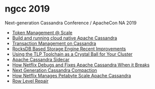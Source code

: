 ngcc 2019
=========

Next-generation Cassandra Conference / ApacheCon NA 2019

 * [Token Management @ Scale][tokens]
 * [Build and running cloud native Apache Cassandra][cloud_native_cassandra]
 * [Transaction Management on Cassandra][transaction_management_on_cassandra]
 * [RocksDB Based Storage Engine Recent Improvements][rocksandra-update]
 * [Using the TLP Toolchain as a Crystal Ball for Your Cluster][tlp_toolchain]
 * [Apache Cassandra Sidecar][sidecar]
 * [How Netflix Debugs and Fixes Apache Cassandra When it Breaks][netflix_debugging]
 * [Next Generation Cassandra Compaction][nextgen_compaction]
 * [How Netflix Manages Petabyte Scale Apache Cassandra][petabyte_cassandra]
 * [Row Level Repair][row_level_repair]


[tokens]: CassandraTokenManagement.pdf
[cloud_native_cassandra]: Building%20and%20running%20cloud-native%20Cassandra.pdf
[transaction_management_on_cassandra]: TransactionManagementOnCassandra.pdf
[rocksandra-update]: rocksandra-update.pdf
[tlp_toolchain]: UsingTheTLPToolChainAsACrystalBallForYourCluster.pdf
[sidecar]: ApacheCassandraSidecar.pdf
[netflix_debugging]: HowNetflixDebugsAndFixesApacheCassandraWhenItBreaks.pdf
[petabyte_cassandra]: HowNetflixManagesPetabyteScaleApacheCassandraInTheCloud.pdf
[nextgen_compaction]: NextGenerationCassandraCompactionGoingBeyondLCS.pdf
[row_level_repair]: Row.Level.Repair.ApacheCon.NGCC.2019.pdf
